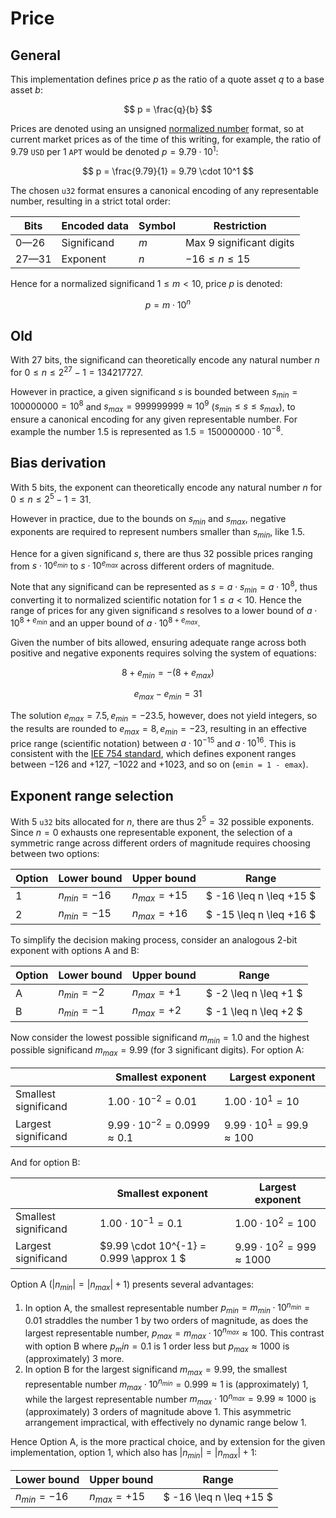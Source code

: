 <!--- cspell:word-->

# Price

## General

This implementation defines price $p$ as the ratio of a quote asset $q$ to a
base asset $b$:

$$
p = \frac{q}{b}
$$

Prices are denoted using an unsigned [normalized number] format, so at current
market prices as of the time of this writing, for example, the ratio of $9.79$
`USD` per $1$ `APT` would be denoted $p = 9.79 \cdot 10^1$:

$$
p = \frac{9.79}{1} = 9.79 \cdot 10^1
$$

The chosen `u32` format ensures a canonical encoding of any representable
number, resulting in a strict total order:

| Bits  | Encoded data | Symbol | Restriction              |
| ----- | ------------ | ------ | ------------------------ |
| 0—26  | Significand  | $m$    | Max 9 significant digits |
| 27—31 | Exponent     | $n$    | $-16 \leq n \leq 15$     |

Hence for a normalized significand $1 \leq m < 10$, price $p$ is denoted:

$$
p = m \cdot 10^n
$$

## Old

With 27 bits, the significand can theoretically encode any natural number $n$
for $0 \leq n \leq 2^{27} - 1 = 134217727$.

However in practice, a given significand $s$ is bounded between
$s_{min} = 100000000 = 10^8$ and $s_{max} = 999999999 \approx 10^9$
($s_{min} \leq s \leq s_{max}$), to ensure a canonical encoding for any given
representable number. For example the number $1.5$ is represented as
$1.5 = 150000000 \cdot 10^{-8}$.

## Bias derivation

With 5 bits, the exponent can theoretically encode any natural number $n$ for
$0 \leq n \leq 2^5 - 1 = 31$.

However in practice, due to the bounds on $s_{min}$ and $s_{max}$, negative
exponents are required to represent numbers smaller than $s_{min}$, like $1.5$.

Hence for a given significand $s$, there are thus 32 possible prices ranging
from $s \cdot 10 ^ {e_{min}}$ to $s \cdot 10 ^ {e_{max}}$ across different
orders of magnitude.

Note that any significand can be represented as
$s = a \cdot s_{min} = a \cdot 10^8$, thus converting it to normalized
scientific notation for $1 \leq a \lt 10$. Hence the range of prices for any
given significand $s$ resolves to a lower bound of $a \cdot 10 ^ {8 + e_{min}}$
and an upper bound of $a \cdot 10 ^ {8 + e_{max}}$.

Given the number of bits allowed, ensuring adequate range across both positive
and negative exponents requires solving the system of equations:

$$8 + e_{min} = -(8 + e_{max})$$

$$e_{max} - e_{min} = 31$$

The solution $e_{max} = 7.5, e_{min} = -23.5$, however, does not yield integers,
so the results are rounded to $e_{max} = 8, e_{min}=-23$, resulting in an
effective price range (scientific notation) between $a \cdot 10^{-15}$ and
$a \cdot 10^{16}$. This is consistent with the [IEE 754 standard], which defines
exponent ranges between $-126$ and $+127$, $-1022$ and $+1023$, and so on
(`emin = 1 - emax`).

## Exponent range selection

With 5 `u32` bits allocated for $n$, there are thus $2^5 = 32$ possible
exponents. Since $n=0$ exhausts one representable exponent, the selection of a
symmetric range across different orders of magnitude requires choosing between
two options:

| Option | Lower bound     | Upper bound     | Range                   |
| ------ | --------------- | --------------- | ----------------------- |
| 1      | $n_{min} = -16$ | $n_{max} = +15$ | $ -16 \leq n \leq +15 $ |
| 2      | $n_{min} = -15$ | $n_{max} = +16$ | $ -15 \leq n \leq +16 $ |

To simplify the decision making process, consider an analogous 2-bit exponent
with options A and B:

| Option | Lower bound    | Upper bound    | Range                 |
| ------ | -------------- | -------------- | --------------------- |
| A      | $n_{min} = -2$ | $n_{max} = +1$ | $ -2 \leq n \leq +1 $ |
| B      | $n_{min} = -1$ | $n_{max} = +2$ | $ -1 \leq n \leq +2 $ |

Now consider the lowest possible significand $m_{min} = 1.0$ and the highest
possible significand $m_{max} = 9.99$ (for 3 significant digits). For option A:

<!-- markdownlint-disable MD013 -->

|                      | Smallest exponent                         | Largest exponent                       |
| -------------------- | ----------------------------------------- | -------------------------------------- |
| Smallest significand | $1.00 \cdot 10^{-2} = 0.01$               | $1.00 \cdot 10^{1} = 10$               |
| Largest significand  | $9.99 \cdot 10^{-2} = 0.0999 \approx 0.1$ | $9.99 \cdot 10^{1} = 99.9 \approx 100$ |

<!-- markdownlint-enable MD013 -->

And for option B:

<!-- markdownlint-disable MD013 -->

|                      | Smallest exponent                       | Largest exponent                       |
| -------------------- | --------------------------------------- | -------------------------------------- |
| Smallest significand | $1.00 \cdot 10^{-1} = 0.1$              | $1.00 \cdot 10^{2} = 100$              |
| Largest significand  | $9.99 \cdot 10^{-1} = 0.999 \approx 1 $ | $9.99 \cdot 10^{2} = 999 \approx 1000$ |

<!-- markdownlint-enable MD013 -->

Option A ($|n_{min}| = |n_{max}| + 1$) presents several advantages:

1. In option A, the smallest representable number
   $p_{min} = m_{min} \cdot 10^{n_{min}} = 0.01$ straddles the number $1$ by two
   orders of magnitude, as does the largest representable number,
   $p_{max} = m_{max} \cdot 10^{n_{max}} \approx 100$. This contrast with option
   B where $p_min = 0.1$ is 1 order less but $p_{max} \approx 1000$ is
   (approximately) 3 more.
1. In option B for the largest significand $m_{max} = 9.99$, the smallest
   representable number $m_{max} \cdot 10 ^ {n_{min}} = 0.999 \approx 1$ is
   (approximately) $1$, while the largest representable number
   $m_{max} \cdot 10 ^ {n_{max}} = 9.99 \approx 1000$ is (approximately) 3
   orders of magnitude above $1$. This asymmetric arrangement impractical, with
   effectively no dynamic range below $1$.

Hence Option A, is the more practical choice, and by extension for the given
implementation, option 1, which also has $|n_{min}| = |n_{max}| + 1$:

| Lower bound     | Upper bound     | Range                   |
| --------------- | --------------- | ----------------------- |
| $n_{min} = -16$ | $n_{max} = +15$ | $ -16 \leq n \leq +15 $ |

[iee 754 standard]: https://en.wikipedia.org/wiki/IEEE_754
[normalized number]: https://en.wikipedia.org/wiki/Normalized_number
